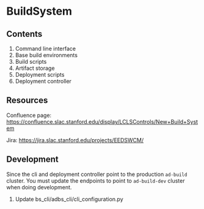 # BuildSystem
## Contents
1. Command line interface
2. Base build environments
3. Build scripts
4. Artifact storage
5. Deployment scripts
6. Deployment controller
## Resources
Confluence page: https://confluence.slac.stanford.edu/display/LCLSControls/New+Build+System

Jira: https://jira.slac.stanford.edu/projects/EEDSWCM/

## Development
Since the cli and deployment controller point to the production `ad-build` cluster. You must update the endpoints to point to `ad-build-dev` cluster when doing development. 
1. Update bs_cli/adbs_cli/cli_configuration.py
